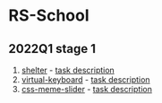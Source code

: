 # RS-School

## 2022Q1 stage 1
1. [shelter](https://timothy7310.github.io/RS-School/shelter/index.html) - [task description](https://github.com/rolling-scopes-school/tasks/blob/master/stage1/stream1/shelter/README.md)
2. [virtual-keyboard](https://timothy7310.github.io/RS-School/virtual-keyboard/index.html) - [task description](https://github.com/rolling-scopes-school/tasks/blob/master/tasks/virtual-keyboard/virtual-keyboard-ru.md)
3. [css-meme-slider]() - [task description](https://github.com/rolling-scopes-school/tasks/tree/master/tasks/css-meme-slider)
